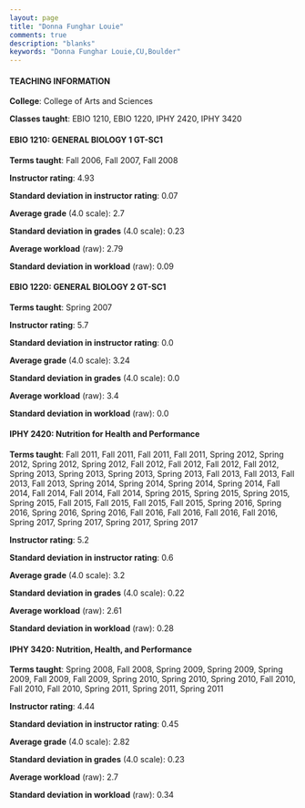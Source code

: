 ```yaml
---
layout: page
title: "Donna Funghar Louie" 
comments: true
description: "blanks"
keywords: "Donna Funghar Louie,CU,Boulder"
---
```

<head>
<script src="https://ajax.googleapis.com/ajax/libs/jquery/2.1.3/jquery.min.js"></script>
<script src="https://dl.dropboxusercontent.com/s/pc42nxpaw1ea4o9/highcharts.js?dl=0"></script>
<!-- <script src="../assets/js/highcharts.js"></script> -->
<style type="text/css">@font-face {
	font-family: "Bebas Neue";
	src: url(https://www.filehosting.org/file/details/544349/BebasNeue Regular.otf) format("opentype");
	}
	h1.Bebas { 
		font-family: "Bebas Neue", Verdana, Tahoma;
	}
</style>
</head>
	   
#### TEACHING INFORMATION

**College**: College of Arts and Sciences

**Classes taught**: EBIO 1210, EBIO 1220, IPHY 2420, IPHY 3420

#### EBIO 1210: GENERAL BIOLOGY 1 GT-SC1

**Terms taught**: Fall 2006, Fall 2007, Fall 2008

**Instructor rating**: 4.93

**Standard deviation in instructor rating**: 0.07

**Average grade** (4.0 scale): 2.7

**Standard deviation in grades** (4.0 scale): 0.23

**Average workload** (raw): 2.79

**Standard deviation in workload** (raw): 0.09

#### EBIO 1220: GENERAL BIOLOGY 2 GT-SC1

**Terms taught**: Spring 2007

**Instructor rating**: 5.7

**Standard deviation in instructor rating**: 0.0

**Average grade** (4.0 scale): 3.24

**Standard deviation in grades** (4.0 scale): 0.0

**Average workload** (raw): 3.4

**Standard deviation in workload** (raw): 0.0

#### IPHY 2420: Nutrition for Health and Performance

**Terms taught**: Fall 2011, Fall 2011, Fall 2011, Fall 2011, Spring 2012, Spring 2012, Spring 2012, Spring 2012, Fall 2012, Fall 2012, Fall 2012, Fall 2012, Spring 2013, Spring 2013, Spring 2013, Spring 2013, Fall 2013, Fall 2013, Fall 2013, Fall 2013, Spring 2014, Spring 2014, Spring 2014, Spring 2014, Fall 2014, Fall 2014, Fall 2014, Fall 2014, Spring 2015, Spring 2015, Spring 2015, Spring 2015, Fall 2015, Fall 2015, Fall 2015, Fall 2015, Spring 2016, Spring 2016, Spring 2016, Spring 2016, Fall 2016, Fall 2016, Fall 2016, Fall 2016, Spring 2017, Spring 2017, Spring 2017, Spring 2017

**Instructor rating**: 5.2

**Standard deviation in instructor rating**: 0.6

**Average grade** (4.0 scale): 3.2

**Standard deviation in grades** (4.0 scale): 0.22

**Average workload** (raw): 2.61

**Standard deviation in workload** (raw): 0.28

#### IPHY 3420: Nutrition, Health, and Performance

**Terms taught**: Spring 2008, Fall 2008, Spring 2009, Spring 2009, Spring 2009, Fall 2009, Fall 2009, Spring 2010, Spring 2010, Spring 2010, Fall 2010, Fall 2010, Fall 2010, Spring 2011, Spring 2011, Spring 2011

**Instructor rating**: 4.44

**Standard deviation in instructor rating**: 0.45

**Average grade** (4.0 scale): 2.82

**Standard deviation in grades** (4.0 scale): 0.23

**Average workload** (raw): 2.7

**Standard deviation in workload** (raw): 0.34

